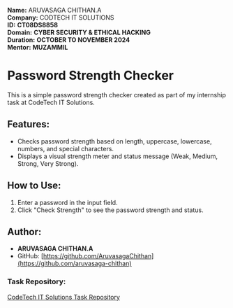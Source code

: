 **Name:** ARUVASAGA CHITHAN.A  
**Company:** CODTECH IT SOLUTIONS  
**ID:** **CT08DS8858**  
**Domain:** **CYBER SECURITY & ETHICAL HACKING**  
**Duration:** **OCTOBER TO NOVEMBER 2024**  
**Mentor:** **MUZAMMIL**

# Password Strength Checker

This is a simple password strength checker created as part of my internship task at CodeTech IT Solutions.

## Features:
- Checks password strength based on length, uppercase, lowercase, numbers, and special characters.
- Displays a visual strength meter and status message (Weak, Medium, Strong, Very Strong).

## How to Use:
1. Enter a password in the input field.
2. Click "Check Strength" to see the password strength and status.

## Author:
- **ARUVASAGA CHITHAN.A**
- GitHub: [https://github.com/AruvasagaChithan](https://github.com/aruvasaga-chithan)

### Task Repository:
[CodeTech IT Solutions Task Repository](https://github.com/aruvasaga-chithan/CODTECH-Task1)
